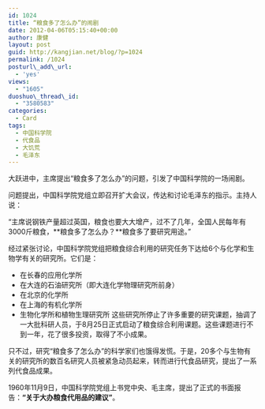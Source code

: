 ```yaml
---
id: 1024
title: “粮食多了怎么办”的闹剧
date: 2012-04-06T05:15:40+00:00
author: 康健
layout: post
guid: http://kangjian.net/blog/?p=1024
permalink: /1024
posturl\_add\_url:
  - 'yes'
views:
  - "1605"
duoshuo\_thread\_id:
  - "3580583"
categories:
  - Card
tags:
  - 中国科学院
  - 代食品
  - 大饥荒
  - 毛泽东
---
```

大跃进中，主席提出“粮食多了怎么办”的问题，引发了中国科学院的一场闹剧。

问题提出，中国科学院党组立即召开扩大会议，传达和讨论毛泽东的指示。主持人说：

“主席说钢铁产量超过英国，粮食也要大大增产，过不了几年，全国人民每年有3000斤粮食，**粮食多了怎么办？**粮食多了要研究用途。”

经过紧张讨论，中国科学院党组把粮食综合利用的研究任务下达给6个与化学和生物学有关的研究所。它们是：

  * 在长春的应用化学所
  * 在大连的石油研究所（即大连化学物理研究所前身）
  * 在北京的化学所
  * 在上海的有机化学所
  * 生物化学所和植物生理研究所
这些研究所停止了许多重要的研究课题，抽调了一大批科研人员，于8月25日正式启动了粮食综合利用课题。这些课题进行不到一年，花了很多投资，取得了不小成果。

只不过，研究“粮食多了怎么办”的科学家们也饿得发慌。于是，20多个与生物有关的研究所的数百名研究人员被紧急动员起来，转而进行代食品研究，提出了一系列代食品成果。

1960年11月9日，中国科学院党组上书党中央、毛主席，提出了正式的书面报告：**“关于大办粮食代用品的建议”**。